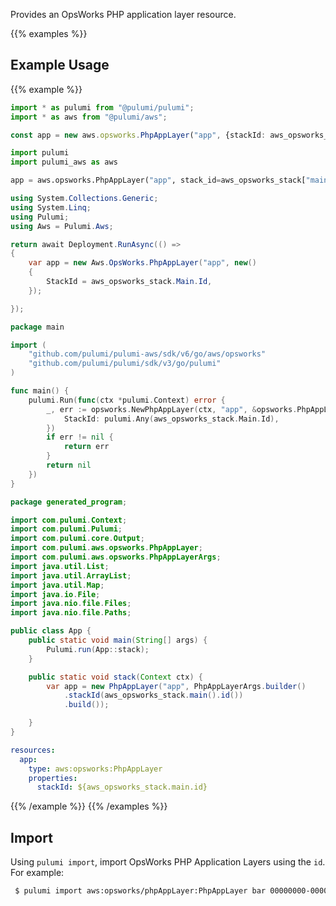Provides an OpsWorks PHP application layer resource.

{{% examples %}}
## Example Usage
{{% example %}}

```typescript
import * as pulumi from "@pulumi/pulumi";
import * as aws from "@pulumi/aws";

const app = new aws.opsworks.PhpAppLayer("app", {stackId: aws_opsworks_stack.main.id});
```
```python
import pulumi
import pulumi_aws as aws

app = aws.opsworks.PhpAppLayer("app", stack_id=aws_opsworks_stack["main"]["id"])
```
```csharp
using System.Collections.Generic;
using System.Linq;
using Pulumi;
using Aws = Pulumi.Aws;

return await Deployment.RunAsync(() => 
{
    var app = new Aws.OpsWorks.PhpAppLayer("app", new()
    {
        StackId = aws_opsworks_stack.Main.Id,
    });

});
```
```go
package main

import (
	"github.com/pulumi/pulumi-aws/sdk/v6/go/aws/opsworks"
	"github.com/pulumi/pulumi/sdk/v3/go/pulumi"
)

func main() {
	pulumi.Run(func(ctx *pulumi.Context) error {
		_, err := opsworks.NewPhpAppLayer(ctx, "app", &opsworks.PhpAppLayerArgs{
			StackId: pulumi.Any(aws_opsworks_stack.Main.Id),
		})
		if err != nil {
			return err
		}
		return nil
	})
}
```
```java
package generated_program;

import com.pulumi.Context;
import com.pulumi.Pulumi;
import com.pulumi.core.Output;
import com.pulumi.aws.opsworks.PhpAppLayer;
import com.pulumi.aws.opsworks.PhpAppLayerArgs;
import java.util.List;
import java.util.ArrayList;
import java.util.Map;
import java.io.File;
import java.nio.file.Files;
import java.nio.file.Paths;

public class App {
    public static void main(String[] args) {
        Pulumi.run(App::stack);
    }

    public static void stack(Context ctx) {
        var app = new PhpAppLayer("app", PhpAppLayerArgs.builder()        
            .stackId(aws_opsworks_stack.main().id())
            .build());

    }
}
```
```yaml
resources:
  app:
    type: aws:opsworks:PhpAppLayer
    properties:
      stackId: ${aws_opsworks_stack.main.id}
```
{{% /example %}}
{{% /examples %}}

## Import

Using `pulumi import`, import OpsWorks PHP Application Layers using the `id`. For example:

```sh
 $ pulumi import aws:opsworks/phpAppLayer:PhpAppLayer bar 00000000-0000-0000-0000-000000000000
```
 